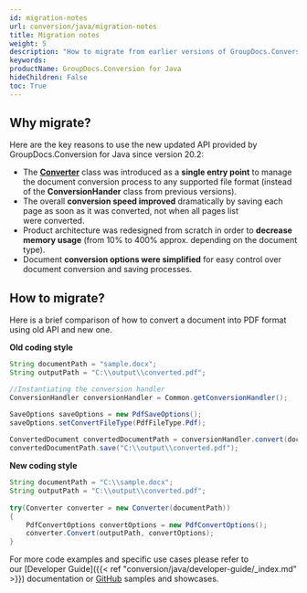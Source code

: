 ```yaml
---
id: migration-notes
url: conversion/java/migration-notes
title: Migration notes
weight: 5
description: "How to migrate from earlier versions of GroupDocs.Conversion for Java"
keywords: 
productName: GroupDocs.Conversion for Java
hideChildren: False
toc: True
---
```

## Why migrate?
  
Here are the key reasons to use the new updated API provided by GroupDocs.Conversion for Java since version 20.2:

* The [**Converter**](https://reference.groupdocs.com/conversion/java/com.groupdocs.conversion/Converter) class was introduced as a **single entry point** to manage the document conversion process to any supported file format (instead of the **ConversionHander** class from previous versions).
* The overall **conversion speed improved** dramatically by saving each page as soon as it was converted, not when all pages list were converted.
* Product architecture was redesigned from scratch in order to **decrease memory usage** (from 10% to 400% approx. depending on the document type).
* Document **conversion options were simplified** for easy control over document conversion and saving processes. 

## How to migrate?

Here is a brief comparison of how to convert a document into PDF format using old API and new one.  

**Old coding style**

```java
String documentPath = "sample.docx";
String outputPath = "C:\\output\\converted.pdf";

//Instantiating the conversion handler
ConversionHandler conversionHandler = Common.getConversionHandler();

SaveOptions saveOptions = new PdfSaveOptions();
saveOptions.setConvertFileType(PdfFileType.Pdf);
  
ConvertedDocument convertedDocumentPath = conversionHandler.convert(documentPath , saveOptions);
convertedDocumentPath.save("C:\\output\\converted.pdf");
```

**New coding style**

```java
String documentPath = "C:\\sample.docx"; 
String outputPath = "C:\\output\\converted.pdf";
  
try(Converter converter = new Converter(documentPath))
{
    PdfConvertOptions convertOptions = new PdfConvertOptions();
    converter.Convert(outputPath, convertOptions);
}
```

For more code examples and specific use cases please refer to our [Developer Guide]({{< ref "conversion/java/developer-guide/_index.md" >}}) documentation or [GitHub](https://github.com/groupdocs-conversion/GroupDocs.Conversion-for-Java) samples and showcases.
